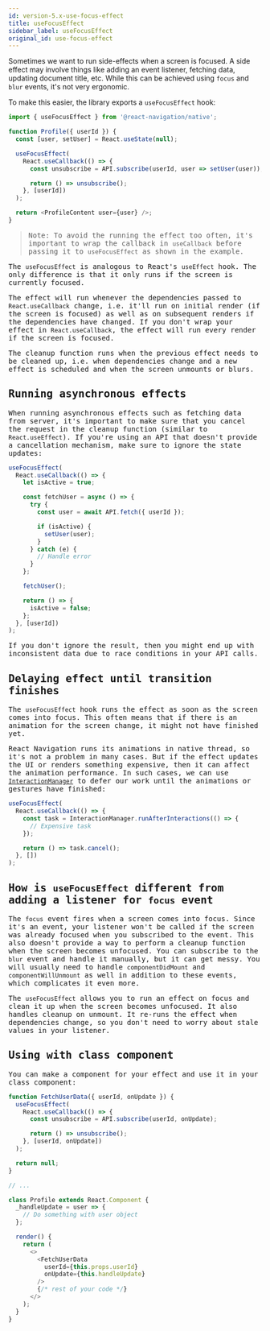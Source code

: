 ```yaml
---
id: version-5.x-use-focus-effect
title: useFocusEffect
sidebar_label: useFocusEffect
original_id: use-focus-effect
---
```


Sometimes we want to run side-effects when a screen is focused. A side effect may involve things like adding an event listener, fetching data, updating document title, etc. While this can be achieved using `focus` and `blur` events, it's not very ergonomic.

To make this easier, the library exports a `useFocusEffect` hook:

<samp id="simple-focus-effect" />

```js
import { useFocusEffect } from '@react-navigation/native';

function Profile({ userId }) {
  const [user, setUser] = React.useState(null);

  useFocusEffect(
    React.useCallback(() => {
      const unsubscribe = API.subscribe(userId, user => setUser(user));

      return () => unsubscribe();
    }, [userId])
  );

  return <ProfileContent user={user} />;
}
```

> Note: To avoid the running the effect too often, it's important to wrap the callback in `useCallback` before passing it to `useFocusEffect` as shown in the example.

The `useFocusEffect` is analogous to React's `useEffect` hook. The only difference is that it only runs if the screen is currently focused.

The effect will run whenever the dependencies passed to `React.useCallback` change, i.e. it'll run on initial render (if the screen is focused) as well as on subsequent renders if the dependencies have changed. If you don't wrap your effect in `React.useCallback`, the effect will run every render if the screen is focused.

The cleanup function runs when the previous effect needs to be cleaned up, i.e. when dependencies change and a new effect is scheduled and when the screen unmounts or blurs.

## Running asynchronous effects

When running asynchronous effects such as fetching data from server, it's important to make sure that you cancel the request in the cleanup function (similar to `React.useEffect`). If you're using an API that doesn't provide a cancellation mechanism, make sure to ignore the state updates:

```js
useFocusEffect(
  React.useCallback(() => {
    let isActive = true;

    const fetchUser = async () => {
      try {
        const user = await API.fetch({ userId });

        if (isActive) {
          setUser(user);
        }
      } catch (e) {
        // Handle error
      }
    };

    fetchUser();

    return () => {
      isActive = false;
    };
  }, [userId])
);
```

If you don't ignore the result, then you might end up with inconsistent data due to race conditions in your API calls.

## Delaying effect until transition finishes

The `useFocusEffect` hook runs the effect as soon as the screen comes into focus. This often means that if there is an animation for the screen change, it might not have finished yet.

React Navigation runs its animations in native thread, so it's not a problem in many cases. But if the effect updates the UI or renders something expensive, then it can affect the animation performance. In such cases, we can use [`InteractionManager`](https://facebook.github.io/react-native/docs/interactionmanager) to defer our work until the animations or gestures have finished:

```js
useFocusEffect(
  React.useCallback(() => {
    const task = InteractionManager.runAfterInteractions(() => {
      // Expensive task
    });

    return () => task.cancel();
  }, [])
);
```

## How is `useFocusEffect` different from adding a listener for `focus` event

The `focus` event fires when a screen comes into focus. Since it's an event, your listener won't be called if the screen was already focused when you subscribed to the event. This also doesn't provide a way to perform a cleanup function when the screen becomes unfocused. You can subscribe to the `blur` event and handle it manually, but it can get messy. You will usually need to handle `componentDidMount` and `componentWillUnmount` as well in addition to these events, which complicates it even more.

The `useFocusEffect` allows you to run an effect on focus and clean it up when the screen becomes unfocused. It also handles cleanup on unmount. It re-runs the effect when dependencies change, so you don't need to worry about stale values in your listener.

## Using with class component

You can make a component for your effect and use it in your class component:

```js
function FetchUserData({ userId, onUpdate }) {
  useFocusEffect(
    React.useCallback(() => {
      const unsubscribe = API.subscribe(userId, onUpdate);

      return () => unsubscribe();
    }, [userId, onUpdate])
  );

  return null;
}

// ...

class Profile extends React.Component {
  _handleUpdate = user => {
    // Do something with user object
  };

  render() {
    return (
      <>
        <FetchUserData
          userId={this.props.userId}
          onUpdate={this.handleUpdate}
        />
        {/* rest of your code */}
      </>
    );
  }
}
```
